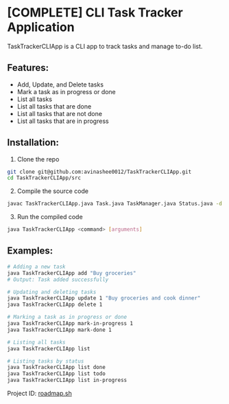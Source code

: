 # [COMPLETE] CLI Task Tracker Application

TaskTrackerCLIApp is a CLI app to track tasks and manage to-do list.

## Features:

- Add, Update, and Delete tasks
- Mark a task as in progress or done
- List all tasks
- List all tasks that are done
- List all tasks that are not done
- List all tasks that are in progress

## Installation:

1. Clone the repo
```bash
git clone git@github.com:avinashee0012/TaskTrackerCLIApp.git
cd TaskTrackerCLIApp/src
```
2. Compile the source code
```bash
javac TaskTrackerCLIApp.java Task.java TaskManager.java Status.java -d ../bin/
```
3. Run the compiled code
```bash
java TaskTrackerCLIApp <command> [arguments]
```

## Examples:

```bash
# Adding a new task
java TaskTrackerCLIApp add "Buy groceries"
# Output: Task added successfully

# Updating and deleting tasks
java TaskTrackerCLIApp update 1 "Buy groceries and cook dinner"
java TaskTrackerCLIApp delete 1

# Marking a task as in progress or done
java TaskTrackerCLIApp mark-in-progress 1
java TaskTrackerCLIApp mark-done 1

# Listing all tasks
java TaskTrackerCLIApp list

# Listing tasks by status
java TaskTrackerCLIApp list done
java TaskTrackerCLIApp list todo
java TaskTrackerCLIApp list in-progress
```

Project ID: [roadmap.sh](https://roadmap.sh/projects/task-tracker) 

